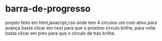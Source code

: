 # barra-de-progresso

projeto feito em html,javacript,css
onde tem 4 circulos um com ativo para avança basta clicar em next para que o proximo circulo brilhe, para volta basta clicar
em prev para que o circulo de trás brilhe.
